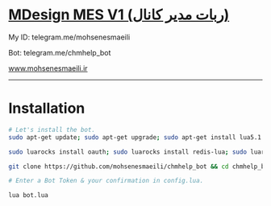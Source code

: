 # [MDesign MES V1 (ربات مدیر کانال)](https://telegram.me/mohsenesmaeili)

My ID: telegram.me/mohsenesmaeili

Bot: telegram.me/chmhelp_bot

www.mohsenesmaeili.ir


* * *

# Installation

```sh
# Let's install the bot.
sudo apt-get update; sudo apt-get upgrade; sudo apt-get install lua5.1 luarocks lua-socket lua-sec redis-server curl

sudo luarocks install oauth; sudo luarocks install redis-lua; sudo luarocks install lua-cjson; sudo luarocks install ansicolors; sudo luarocks install serpent

git clone https://github.com/mohsenesmaeili/chmhelp_bot && cd chmhelp_bot

# Enter a Bot Token & your confirmation in config.lua.

lua bot.lua


```
